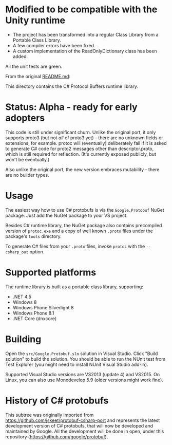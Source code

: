 Modified to be compatible with the Unity runtime
================================================

- The project has been transformed into a regular Class Library from a Portable Class Library.
- A few compiler errors have been fixed.
- A custom implementation of the ReadOnlyDictionary class has been added.

All the unit tests are green.

From the original [README.md](https://github.com/google/protobuf/blob/v3.0.0-beta-2/csharp/README.md):

This directory contains the C# Protocol Buffers runtime library.

Status: Alpha - ready for early adopters
========================================

This code is still under significant churn. Unlike the original port,
it only supports proto3 (but not *all* of proto3 yet) - there are no
unknown fields or extensions, for example. protoc will (eventually)
deliberately fail if it is asked to generate C# code for proto2
messages other than descriptor.proto, which is still required for
reflection. (It's currently exposed publicly, but won't be
eventually.)

Also unlike the original port, the new version embraces mutability -
there are no builder types.

Usage
=====

The easiest way how to use C# protobufs is via the `Google.Protobuf`
NuGet package. Just add the NuGet package to your VS project.

Besides C# runtime library, the NuGet package also contains 
precompiled version of `protoc.exe` and a copy of well known `.proto`
files under the package's `tools` directory.

To generate C# files from your `.proto` files, invoke `protoc` with the 
`--csharp_out` option.

Supported platforms
===================

The runtime library is built as a portable class library, supporting:

- .NET 4.5
- Windows 8
- Windows Phone Silverlight 8
- Windows Phone 8.1
- .NET Core (dnxcore)

Building
========

Open the `src/Google.Protobuf.sln` solution in Visual Studio. Click "Build solution" to build the solution. You should be able to run the NUnit test from Test Explorer (you might need to install NUnit Visual Studio add-in).

Supported Visual Studio versions are VS2013 (update 4) and VS2015. On Linux, you can also use Monodevelop 5.9 (older versions might work fine).

History of C# protobufs
=======================

This subtree was originally imported from https://github.com/jskeet/protobuf-csharp-port
and represents the latest development version of C# protobufs, that will now be developed
and maintained by Google. All the development will be done in open, under this repository
(https://github.com/google/protobuf).

